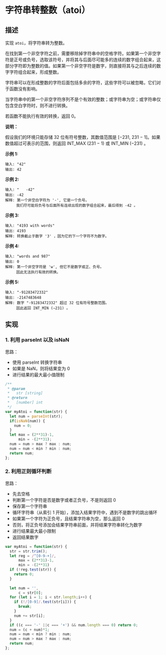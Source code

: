 # 字符串转整数（atoi）

## 描述

实现 `atoi`，将字符串转为整数。

在找到第一个非空字符之前，需要移除掉字符串中的空格字符。如果第一个非空字符是正号或负号，选取该符号，并将其与后面尽可能多的连续的数字组合起来，这部分字符即为整数的值。如果第一个非空字符是数字，则直接将其与之后连续的数字字符组合起来，形成整数。

字符串可以在形成整数的字符后面包括多余的字符，这些字符可以被忽略，它们对于函数没有影响。

当字符串中的第一个非空字符序列不是个有效的整数；或字符串为空；或字符串仅包含空白字符时，则不进行转换。

若函数不能执行有效的转换，返回 0。

**说明：**

假设我们的环境只能存储 32 位有符号整数，其数值范围是 \[−231,  231 − 1\]。如果数值超过可表示的范围，则返回  INT\_MAX \(231 − 1\) 或 INT\_MIN \(−231\) 。

**示例 1:**

```text
输入: "42"
输出: 42
```

**示例 2:**

```text
输入: "   -42"
输出: -42
解释: 第一个非空白字符为 '-', 它是一个负号。
     我们尽可能将负号与后面所有连续出现的数字组合起来，最后得到 -42 。
```

**示例 3:**

```text
输入: "4193 with words"
输出: 4193
解释: 转换截止于数字 '3' ，因为它的下一个字符不为数字。
```

**示例 4:**

```text
输入: "words and 987"
输出: 0
解释: 第一个非空字符是 'w', 但它不是数字或正、负号。
     因此无法执行有效的转换。
```

**示例 5:**

```text
输入: "-91283472332"
输出: -2147483648
解释: 数字 "-91283472332" 超过 32 位有符号整数范围。 
     因此返回 INT_MIN (−231) 。
```

## 实现

### 1. 利用 parseInt 以及 isNaN

思路：

* 使用 parseInt 转换字符串
* 如果是 NaN，则将结果变为 0
* 进行结果的最大最小值限制

```javascript
/**
 * @param
 *   str [string]
 * @return
 *   [number] int
 */
var myAtoi = function(str) {
  let num = parseInt(str);
  if(isNaN(num)) {
    num = 0;
  }
  let max = (2**31)-1,
      min = -(2**31);
  num = num > max ? max : num;
  num = num < min ? min : num;
  return num;
};
```

### 2. 利用正则循环判断

思路：

* 先去空格
* 判断第一个字符是否是数字或者正负号，不是则返回 0
* 保存第一个字符串
* 循环字符串（从索引 1 开始），添加入结果字符中，遇到不是数字的跳出循环
* 如果第一个字符为正负号，且结果字符串为空，那么返回 0
* 否则，将正负号添加会结果字符串前面，并将结果字符串转化为数字
* 进行结果最大最小限制
* 返回结果数字

```javascript
var myAtoi = function(str) {
  str = str.trim();
  let reg = /^[0-9-+]/,
      max = (2**31)-1,
      min = -(2**31)
  if (!reg.test(str)) {
    return 0;
  }
  
  let num = '',
      c = str[0];
  for (let i = 1; i < str.length;i++) {
    if (!/[0-9]/.test(str[i])) {
      break;
    }
    num += str[i];
  }
  if ((c === '-' ||c === '+') && num.length === 0) return 0;
  num = (c + num)*1;
  num = num < min ? min : num;
  num = num > max ? max : num;
  return num;
};
```

